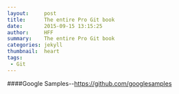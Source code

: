 ```yaml
---
layout:     post
title:      The entire Pro Git book
date:       2015-09-15 13:15:25
author:     HFF  
summary:    The entire Pro Git book
categories: jekyll
thumbnail:  heart
tags:
 - Git
---
```



####Google Samples--https://github.com/googlesamples



        